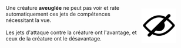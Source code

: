 <div class="warning" style='background-color:var(--bg); border-left: solid var(--title) 4px; border-radius: 4px;'>
<p style='padding:0.7em; margin-left:0.7em; display: inline-block;'>
<img src="../../Illustrations/Conditions/FinalBlinded.png" style="width:20%;  float:right; padding:0.7em">
Une créature <b>aveuglée</b> ne peut pas voir et rate automatiquement ces jets de compétences nécessitant la vue.<br><br>
Les jets d'attaque contre la créature ont l'avantage, et ceux de la créature ont le désavantage.<br>
</p>
</div> 

